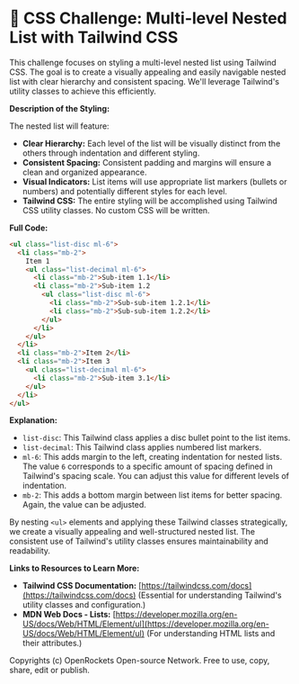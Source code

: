 # 🐞 CSS Challenge:  Multi-level Nested List with Tailwind CSS


This challenge focuses on styling a multi-level nested list using Tailwind CSS.  The goal is to create a visually appealing and easily navigable nested list with clear hierarchy and consistent spacing.  We'll leverage Tailwind's utility classes to achieve this efficiently.

**Description of the Styling:**

The nested list will feature:

* **Clear Hierarchy:**  Each level of the list will be visually distinct from the others through indentation and different styling.
* **Consistent Spacing:**  Consistent padding and margins will ensure a clean and organized appearance.
* **Visual Indicators:**  List items will use appropriate list markers (bullets or numbers) and potentially different styles for each level.
* **Tailwind CSS:**  The entire styling will be accomplished using Tailwind CSS utility classes.  No custom CSS will be written.


**Full Code:**

```html
<ul class="list-disc ml-6">
  <li class="mb-2">
    Item 1
    <ul class="list-decimal ml-6">
      <li class="mb-2">Sub-item 1.1</li>
      <li class="mb-2">Sub-item 1.2
        <ul class="list-disc ml-6">
          <li class="mb-2">Sub-sub-item 1.2.1</li>
          <li class="mb-2">Sub-sub-item 1.2.2</li>
        </ul>
      </li>
    </ul>
  </li>
  <li class="mb-2">Item 2</li>
  <li class="mb-2">Item 3
    <ul class="list-decimal ml-6">
      <li class="mb-2">Sub-item 3.1</li>
    </ul>
  </li>
</ul>
```

**Explanation:**

* `list-disc`:  This Tailwind class applies a disc bullet point to the list items.
* `list-decimal`: This Tailwind class applies numbered list markers.
* `ml-6`: This adds margin to the left, creating indentation for nested lists.  The value `6` corresponds to a specific amount of spacing defined in Tailwind's spacing scale. You can adjust this value for different levels of indentation.
* `mb-2`: This adds a bottom margin between list items for better spacing.  Again, the value can be adjusted.

By nesting `<ul>` elements and applying these Tailwind classes strategically, we create a visually appealing and well-structured nested list.  The consistent use of Tailwind's utility classes ensures maintainability and readability.


**Links to Resources to Learn More:**

* **Tailwind CSS Documentation:** [https://tailwindcss.com/docs](https://tailwindcss.com/docs)  (Essential for understanding Tailwind's utility classes and configuration.)
* **MDN Web Docs - Lists:** [https://developer.mozilla.org/en-US/docs/Web/HTML/Element/ul](https://developer.mozilla.org/en-US/docs/Web/HTML/Element/ul) (For understanding HTML lists and their attributes.)


Copyrights (c) OpenRockets Open-source Network. Free to use, copy, share, edit or publish.

